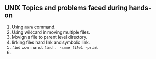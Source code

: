 ## UNIX Topics and problems faced during hands-on
1. Using `more` command.
2. Using wildcard in moving multiple files.
3. Movign a file to parent level directory.
4. linking files hard link and symbolic link. 
5. `find` command. `find . -name file1 -print`
6. 
